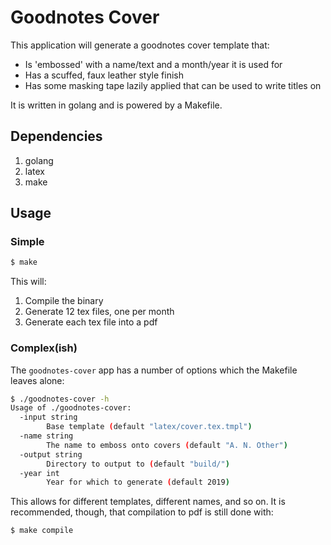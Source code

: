 # Goodnotes Cover

This application will generate a goodnotes cover template that:

* Is 'embossed' with a name/text and a month/year it is used for
* Has a scuffed, faux leather style finish
* Has some masking tape lazily applied that can be used to write titles on

It is written in golang and is powered by a Makefile.

## Dependencies

1. golang
1. latex
1. make

## Usage

### Simple

```bash
$ make
```

This will:

1. Compile the binary
1. Generate 12 tex files, one per month
1. Generate each tex file into a pdf


### Complex(ish)

The `goodnotes-cover` app has a number of options which the Makefile leaves alone:

```bash
$ ./goodnotes-cover -h
Usage of ./goodnotes-cover:
  -input string
        Base template (default "latex/cover.tex.tmpl")
  -name string
        The name to emboss onto covers (default "A. N. Other")
  -output string
        Directory to output to (default "build/")
  -year int
        Year for which to generate (default 2019)
```

This allows for different templates, different names, and so on. It is recommended, though, that compilation to pdf is still done with:

```bash
$ make compile
```
